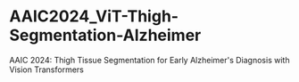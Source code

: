# AAIC2024_ViT-Thigh-Segmentation-Alzheimer
AAIC 2024: Thigh Tissue Segmentation for Early Alzheimer's Diagnosis with Vision Transformers
